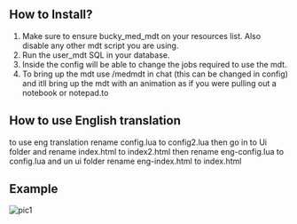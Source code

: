 ## How to Install?

1. Make sure to ensure bucky_med_mdt on your resources list. Also disable any other mdt script you are using.
2. Run the user_mdt SQL in your database.
3. Inside the config will be able to change the jobs required to use the mdt.
4. To bring up the mdt use /medmdt in chat (this can be changed in config) and itll bring up the mdt with an animation as if you were pulling out a notebook or notepad.to


## How to use English translation 
to use eng translation rename config.lua to config2.lua then go in to Ui folder and rename index.html to index2.html 
then rename eng-config.lua to config.lua and un ui folder rename eng-index.html to index.html

## Example
![pic1](https://cdn.discordapp.com/attachments/1048675733658144808/1091054634694623312/image.png)

